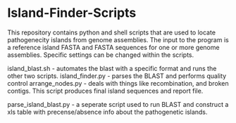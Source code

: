 # Island-Finder-Scripts

This repository contains python and shell scripts that are used to locate pathogenecity islands from genome assemblies. The input to the program is a reference island FASTA and FASTA sequences for one or more genome assemblies. Specific settings can be changed within the scripts.

island_blast.sh - automates the blast with a specific format and runs the other two scripts.
island_finder.py - parses the BLAST and performs quality control
arrange_nodes.py - deals with things like recombination, and broken contigs. This script produces final island sequences and report file.

parse_island_blast.py -  a seperate script used to run BLAST and construct a xls table with precense/absence info about the pathogenetic islands.
